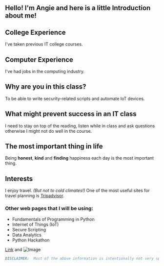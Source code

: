 ## Hello!  I'm Angie and here is a little Introduction about me! 

## College Experience
I've taken previous IT college courses.

## Computer Experience
I've had jobs in the computing industry.

## Why are you in this class?
To be able to write security-related scripts and automate IoT devices.

## What might prevent success in an IT class
I need to stay on top of the reading, listen while in class and ask questions otherwise 
I might not do well in the course.

## The most important thing in life
Being **honest**, **kind** and **finding** happiness each day is the most important thing.

## Interests
I enjoy travel. _(But not to cold climates!)_
One of the most useful sites for travel planning is [Tripadvisor](https://www.tripadvisor.com/). 


### Other web pages that I will be using:
- Fundamentals of Programming in Python
- Internet of Things (IoT)
- Secure Scripting
- Data Analytics
- Python Hackathon


[Link](url) and ![Image](src)


```markdown
DISCLAIMER:  Most of the above information is intentionally not very specific.  
```



